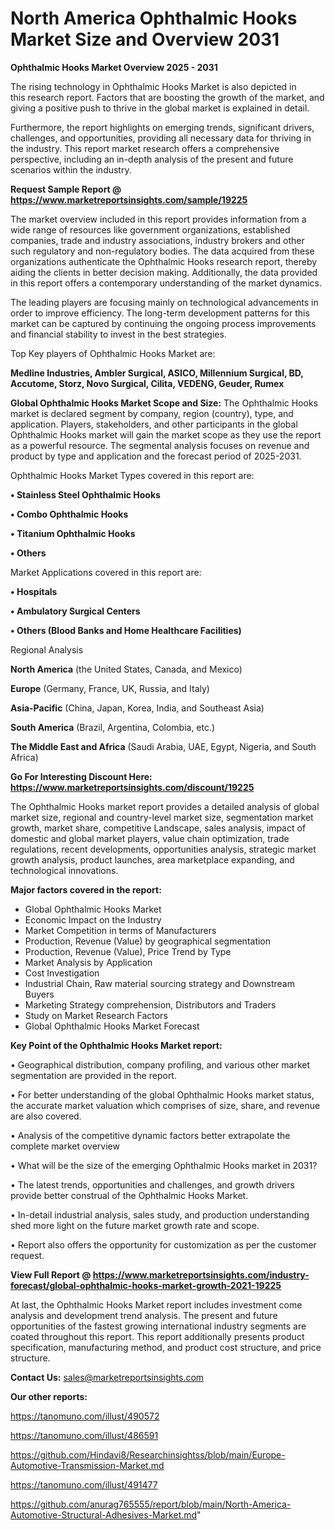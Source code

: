 # North America Ophthalmic Hooks Market Size and Overview 2031

<Strong> Ophthalmic Hooks Market Overview 2025 - 2031</strong>

The rising technology in Ophthalmic Hooks Market is also depicted in this research report. Factors that are boosting the growth of the market, and giving a positive push to thrive in the global market is explained in detail.

Furthermore, the report highlights on emerging trends, significant drivers, challenges, and opportunities, providing all necessary data for thriving in the industry. This report market research offers a comprehensive perspective, including an in-depth analysis of the present and future scenarios within the industry.

<strong>Request Sample Report @ <a href=https://www.marketreportsinsights.com/sample/19225>https://www.marketreportsinsights.com/sample/19225</a></strong>

The market overview included in this report provides information from a wide range of resources like government organizations, established companies, trade and industry associations, industry brokers and other such regulatory and non-regulatory bodies. The data acquired from these organizations authenticate the Ophthalmic Hooks research report, thereby aiding the clients in better decision making. Additionally, the data provided in this report offers a contemporary understanding of the market dynamics.

The leading players are focusing mainly on technological advancements in order to improve efficiency. The long-term development patterns for this market can be captured by continuing the ongoing process improvements and financial stability to invest in the best strategies.

Top Key players of Ophthalmic Hooks Market are:

<strong>Medline Industries, Ambler Surgical, ASICO, Millennium Surgical, BD, Accutome, Storz, Novo Surgical, Cilita, VEDENG, Geuder, Rumex</strong>

<strong><b>Global Ophthalmic Hooks Market Scope and Size:</b></strong>
The Ophthalmic Hooks market is declared segment by company, region (country), type, and application. Players, stakeholders, and other participants in the global Ophthalmic Hooks market will gain the market scope as they use the report as a powerful resource. The segmental analysis focuses on revenue and product by type and application and the forecast period of 2025-2031.

Ophthalmic Hooks Market Types covered in this report are:

<strong>• Stainless Steel Ophthalmic Hooks

• Combo Ophthalmic Hooks

• Titanium Ophthalmic Hooks

• Others</strong>

Market Applications covered in this report are:

<strong>• Hospitals

• Ambulatory Surgical Centers

• Others (Blood Banks and Home Healthcare Facilities)</strong> 

Regional Analysis

<strong>North America</strong> (the United States, Canada, and Mexico)

<strong>Europe</strong> (Germany, France, UK, Russia, and Italy)

<strong>Asia-Pacific</strong> (China, Japan, Korea, India, and Southeast Asia)

<strong>South America</strong> (Brazil, Argentina, Colombia, etc.)

<strong>The Middle East and Africa</strong> (Saudi Arabia, UAE, Egypt, Nigeria, and South Africa)

<strong>Go For Interesting Discount Here: <a href=https://www.marketreportsinsights.com/discount/19225>https://www.marketreportsinsights.com/discount/19225</a></strong>

The Ophthalmic Hooks market report provides a detailed analysis of global market size, regional and country-level market size, segmentation market growth, market share, competitive Landscape, sales analysis, impact of domestic and global market players, value chain optimization, trade regulations, recent developments, opportunities analysis, strategic market growth analysis, product launches, area marketplace expanding, and technological innovations.

<strong><b>Major factors covered in the report:</b></strong>
<ul>
  <li>Global Ophthalmic Hooks Market </li>
  <li>Economic Impact on the Industry</li>
  <li>Market Competition in terms of Manufacturers</li>
  <li>Production, Revenue (Value) by geographical segmentation</li>
  <li>Production, Revenue (Value), Price Trend by Type</li>
  <li>Market Analysis by Application</li>
  <li>Cost Investigation</li>
  <li>Industrial Chain, Raw material sourcing strategy and Downstream Buyers</li>
  <li>Marketing Strategy comprehension, Distributors and Traders</li>
  <li>Study on Market Research Factors</li>
  <li>Global Ophthalmic Hooks Market Forecast</li>
</ul>

<strong><b>Key Point of the Ophthalmic Hooks Market report:</b></strong>

• Geographical distribution, company profiling, and various other market segmentation are provided in the report.

• For better understanding of the global Ophthalmic Hooks market status, the accurate market valuation which comprises of size, share, and revenue are also covered.

• Analysis of the competitive dynamic factors better extrapolate the complete market overview

• What will be the size of the emerging Ophthalmic Hooks market in 2031?

• The latest trends, opportunities and challenges, and growth drivers provide better construal of the Ophthalmic Hooks Market.

• In-detail industrial analysis, sales study, and production understanding shed more light on the future market growth rate and scope.

• Report also offers the opportunity for customization as per the customer request.

<strong><b>View Full Report @ <a href=https://www.marketreportsinsights.com/industry-forecast/global-ophthalmic-hooks-market-growth-2021-19225>https://www.marketreportsinsights.com/industry-forecast/global-ophthalmic-hooks-market-growth-2021-19225</a></b></strong>


At last, the Ophthalmic Hooks Market report includes investment come analysis and development trend analysis. The present and future opportunities of the fastest growing international industry segments are coated throughout this report. This report additionally presents product specification, manufacturing method, and product cost structure, and price structure.

<strong>Contact Us:</strong>
sales@marketreportsinsights.com

<strong>Our other reports:</strong>

<a href=https://tanomuno.com/illust/490572>https://tanomuno.com/illust/490572</a>

<a href=https://tanomuno.com/illust/486591>https://tanomuno.com/illust/486591</a>

<a href=https://github.com/Hindavi8/Researchinsightss/blob/main/Europe-Automotive-Transmission-Market.md>https://github.com/Hindavi8/Researchinsightss/blob/main/Europe-Automotive-Transmission-Market.md</a>

<a href=https://tanomuno.com/illust/491477>https://tanomuno.com/illust/491477</a>

<a href=https://github.com/anurag765555/report/blob/main/North-America-Automotive-Structural-Adhesives-Market.md>https://github.com/anurag765555/report/blob/main/North-America-Automotive-Structural-Adhesives-Market.md</a>"
